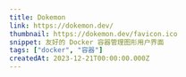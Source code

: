 ```yaml
---
title: Dokemon
link: https://dokemon.dev/
thumbnail: https://dokemon.dev/favicon.ico
snippet: 友好的 Docker 容器管理图形用户界面
tags: ["docker", "容器"]
createdAt: 2023-12-21T00:00:00.000Z
---
```


